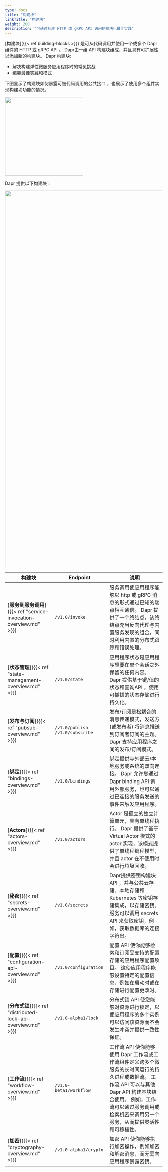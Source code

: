 ```yaml
---
type: docs
title: "构建块"
linkTitle: "构建块"
weight: 200
description: "可通过标准 HTTP 或 gRPC API 访问的模块化最佳实践"
---
```


[构建块]({{< ref building-blocks >}}) 是可从代码调用并使用一个或多个 Dapr 组件的 HTTP 或 gRPC API 。 Dapr由一组 API 构建块组成，并且具有可扩展性以添加新的构建块。 Dapr 构建块:
- 解决构建弹性微服务应用程序时的常见挑战
- 编纂最佳实践和模式

下图显示了构建块如何暴露可被代码调用的公共接口 ，也展示了使用多个组件实现构建块功能的情况。

<img src="/images/concepts-building-blocks.png" width=250>

Dapr 提供以下构建块：

<img src="/images/building_blocks.png" width=1200>

| 构建块                                                         | Endpoint                          | 说明                                                                                                                               |
| ----------------------------------------------------------- | --------------------------------- | -------------------------------------------------------------------------------------------------------------------------------- |
| [**服务到服务调用**]({{< ref "service-invocation-overview.md" >}}) | `/v1.0/invoke`                    | 服务调用使应用程序能够以 http 或 gRPC 消息的形式通过已知的端点相互通信。 Dapr 提供了一个终结点，该终结点充当反向代理与内置服务发现的组合，同时利用内置的分布式跟踪和错误处理。                                 |
| [**状态管理**]({{< ref "state-management-overview.md" >}})      | `/v1.0/state`                     | 应用程序状态是应用程序想要在单个会话之外保留的任何内容。 Dapr 提供基于键/值的状态和查询API ，使用可插拔的状态存储进行持久化。                                                             |
| [**发布与订阅**]({{< ref "pubsub-overview.md" >}})               | `/v1.0/publish` `/v1.0/subscribe` | 发布/订阅是松耦合的消息传递模式，发送方 (或发布者) 将消息推送到订阅者订阅的主题。 Dapr 支持应用程序之间的发布/订阅模式。                                                               |
| [**绑定**]({{< ref "bindings-overview.md" >}})                | `/v1.0/bindings`                  | 绑定提供与外部云/本地服务或系统的双向连接。 Dapr 允许您通过 Dapr binding API 调用外部服务，也可以通过已连接的服务发送的事件来触发应用程序。                                               |
| [**Actors**]({{< ref "actors-overview.md" >}})              | `/v1.0/actors`                    | Actor 是孤立的独立计算单元，具有单线程执行。 Dapr 提供了基于 Virtual Actor 模式的 actor 实现，该模式提供了单线程编程模型，并且 actor 在不使用时会进行垃圾回收。                             |
| [**秘密**]({{< ref "secrets-overview.md" >}})                 | `/v1.0/secrets`                   | Dapr提供密钥构建块API ，并与公共云存储、本地存储和 Kubernetes 等密钥存储集成，以存储密钥。 服务可以调用 secrets API 来获取密钥，例如，获取数据库的连接字符串。                                 |
| [**配置**]({{< ref "configuration-api-overview.md" >}})       | `/v1.0/configuration`             | 配置 API 使你能够检索和订阅受支持的配置存储的应用程序配置项目。 这使应用程序能够设置特定的配置信息，例如在启动时或在存储进行配置更改时。                                                          |
| [**分布式锁**]({{< ref "distributed-lock-api-overview.md" >}})  | `/v1.0-alpha1/lock`               | 分布式锁 API 使您能够对资源进行锁定，以便应用程序的多个实例可以访问该资源而不会发生冲突并提供一致性保证。                                                                          |
| [**工作流**]({{< ref "workflow-overview.md" >}})               | `/v1.0-beta1/workflow`            | 工作流 API 使你能够使用 Dapr 工作流或工作流组件定义跨多个微服务的长时间运行的持久进程或数据流。 工作流 API 可以与其他 Dapr API 构建基块结合使用。 例如，工作流可以通过服务调用或检索机密来调用另一个服务，从而提供灵活性和可移植性。 |
| [**加密**]({{< ref "cryptography-overview.md" >}})            | `/v1.0-alpha1/crypto`             | 加密 API 使你能够执行加密操作，例如加密和解密消息，而无需向应用程序暴露密钥。                                                                                        |